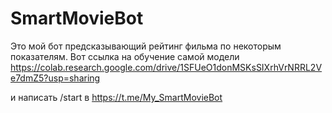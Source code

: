 # SmartMovieBot
Это мой бот предсказывающий рейтинг фильма по некоторым показателям.
Вот ссылка на обучение самой модели https://colab.research.google.com/drive/1SFUeO1donMSKsSIXrhVrNRRL2Ve7dmZ5?usp=sharing

и написать /start в https://t.me/My_SmartMovieBot
